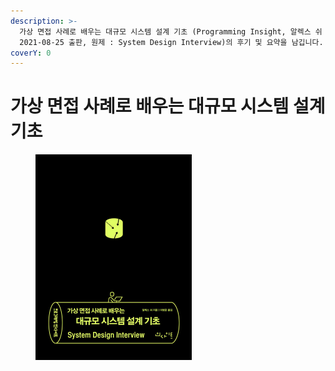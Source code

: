 ```yaml
---
description: >-
  가상 면접 사례로 배우는 대규모 시스템 설계 기초 (Programming Insight, 알렉스 쉬 (지은이),이병준 (옮긴이),
  2021-08-25 출판, 원제 : System Design Interview)의 후기 및 요약을 남깁니다.
coverY: 0
---
```


# 가상 면접 사례로 배우는 대규모 시스템 설계 기초

<figure><img src=".gitbook/assets/image (1) (1) (1) (1).png" alt="" width="250"><figcaption></figcaption></figure>

